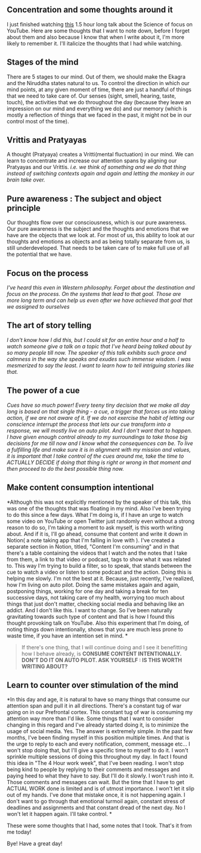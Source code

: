 ## Concentration and some thoughts around it

I just finished watching [this](https://www.youtube.com/watch?v=tEK6wIanmgY) 1.5 hour long talk about the Science of focus on YouTube. Here are some thoughts that I want to note down, before I forget about them and also because I know that when I write about it, I'm more likely to remember it. I'll italicize the thoughts that I had while watching.

## Stages of the mind

 There are 5 stages to our mind. Out of them, we should make the Ekagra and the Niruddha states natural to us. To control the direction in which our mind points, at any given moment of time, there are just a handful of things that we need to take care of. Our senses (sight, smell, hearing, taste, touch), the activities that we do throughout the day (because they leave an impression on our mind and everything we do) and our memory (which is mostly a reflection of things that we faced in the past, it might not be in our control most of the time). 

## Vrittis and Pratyayas

A thought (Pratyaya) creates a Vritti(mental fluctuation) in our mind. We can learn to concentrate and increase our attention spans by aligning our Pratyayas and our Vrittis. *i.e. we think of something and we do that thing instead of switching contexts again and again and letting the monkey in our brain take over.*  

## Pure awareness : The subject and object principle

Our thoughts flow over our consciousness, which is our pure awareness. Our pure awareness is the subject and the thoughts and emotions that we have are the objects that we look at. For most of us, this ability to look at our thoughts and emotions as objects and as being totally separate from us, is still underdeveloped. That needs to be taken care of to make full use of all the potential that we have. 

## Focus on the process

*I've heard this even in Western philosophy. Forget about the destination and focus on the process. On the systems that lead to that goal. Those are more long term and can help us even after we have achieved that goal that we assigned to ourselves*

## The art of story telling

*I don't know how I did this, but I could sit for an entire hour and a half to watch someone give a talk on a topic that I've heard being talked about by so many people till now. The speaker of this talk exhibits such grace and calmness in the way she speaks and exudes such immense wisdom. I was mesmerized to say the least. I want to learn how to tell intriguing stories like that.*

## The power of a cue

*Cues have so much power! Every teeny tiny decision that we make all day long is based on that single thing -  a cue, a trigger that forces us into taking action, if we are not aware of it. If we do not exercise the habit of letting our conscience interrupt the process that lets our cue transform into a response, we will mostly live on auto pilot. And I don't want that to happen. I have given enough control already to my surroundings to take those big decisions for me till now and I know what the consequences can be. To live a fulfilling life and make sure it is in alignment with my mission and values, it is important that I take control of the cues around me, take the time to ACTUALLY DECIDE if doing that thing is right or wrong in that moment and then proceed to do the best possible thing now.*

## Make content consumption intentional

*Although this was not explicitly mentioned by the speaker of this talk, this was one of the thoughts that was floating in my mind. Also I've been trying to do this since a few days. What I'm doing is, if I have an urge to watch some video on YouTube or open Twitter just randomly even without a strong reason to do so, I'm taking a moment to ask myself, is this worth writing about. And if it is, I'll go ahead, consume that content and write it down in Notion( a note taking app that I'm falling in love with ). I've created a separate section in Notion,  titled, "Content I'm consuming" and in that there's a table containing the videos that I watch and the notes that I take from them, a link to that video or podcast, tags to show what it was related to. This way I'm trying to build a filter, so to speak, that stands between the cue to watch a video or listen to some podcast and the action. Doing this is helping me slowly. I'm not the best at it. Because, just recently, I've realized, how I'm living on auto pilot. Doing the same mistakes again and again, postponing things, working for one day and taking a break for ten successive days, not taking care of my health, worrying too much about things that just don't matter, checking social media and behaving like an addict. And I don't like this. I want to change. So I've been naturally gravitating towards such type of content and that is how I found this thought provoking talk on YouTube. Also this experiment that I'm doing, of noting things down intentionally, shows that you are much less prone to waste time, if you have an intention set in mind. *

> If there's one thing, that I will continue doing and I see it benefitting how I behave already, is **CONSUME CONTENT INTENTIONALLY. DON'T DO IT ON AUTO PILOT. ASK YOURSELF : IS THIS WORTH WRITING ABOUT?**

## Learn to counter over stimulation of the mind

*In this day and age, it is natural to have so many things that consume our attention span and pull it in all directions. There's a constant tug of war going on in our Prefrontal cortex. This constant tug of war is consuming my attention way more than I'd like. Some things that I want to consider changing in this regard and I've already started doing it, is to minimize the usage of social media. Yes. The answer is extremely simple. In the past few months, I've been finding myself in this position multiple times. And that is the urge to reply to each and every notification, comment, message etc... I won't stop doing that, but I'll give a specific time to myself to do it. I won't sprinkle multiple sessions of doing this throughout my day. In fact I found this idea in "The 4 Hour work week", that I've been reading. I won't stop being kind to people by replying to their comments and messages and paying heed to what they have to say. But I'll do it slowly. I won't rush into it. Those comments and messages can wait. But the time that I have to get ACTUAL WORK done is limited and is of utmost importance. I won't let it slip out of my hands. I've done that mistake once, it is not happening again. I don't want to go through that emotional turmoil again, constant stress of deadlines and assignments and that constant dread of the next day. No I won't let it happen again. I'll take control. *

These were some thoughts that I had, some notes that I took. That's it from me today!

Bye! Have a great day!
